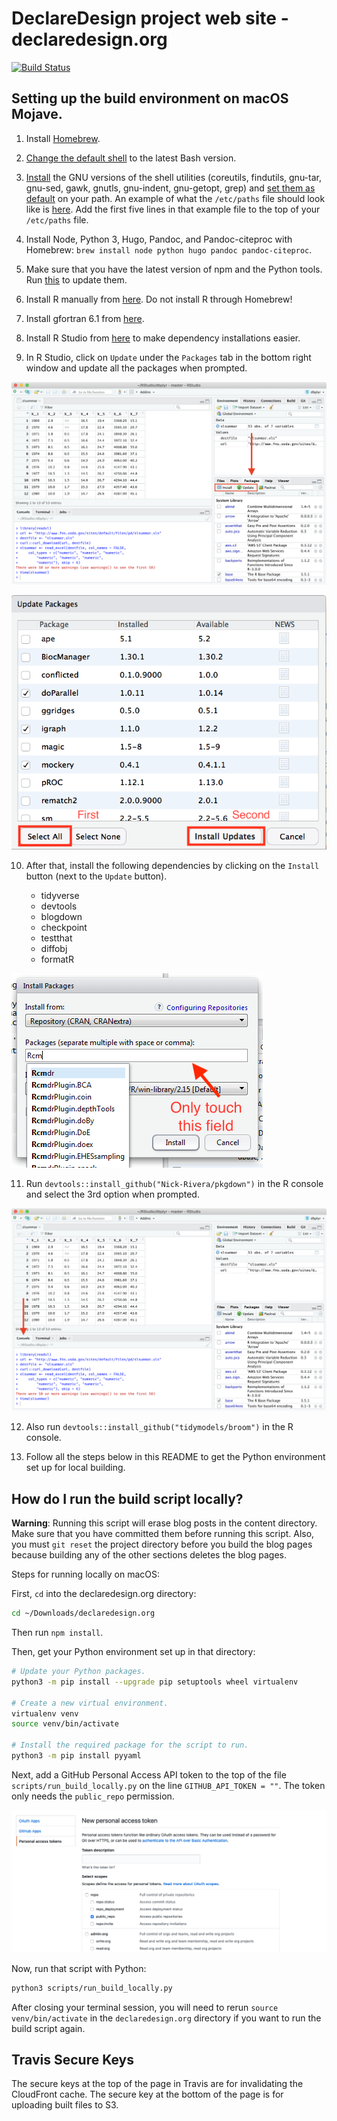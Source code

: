 # DeclareDesign project web site - declaredesign.org

[![Build Status](https://travis-ci.org/DeclareDesign/declaredesign.org.svg?branch=master)](https://travis-ci.org/DeclareDesign/declaredesign.org)

## Setting up the build environment on macOS Mojave.

1. Install [Homebrew](https://brew.sh/).

2. [Change the default shell](https://apple.stackexchange.com/a/232983) to the latest Bash version.

3. [Install](https://apple.stackexchange.com/a/69332) the GNU versions of the shell utilities (coreutils, findutils, gnu-tar, gnu-sed, gawk, gnutls, gnu-indent, gnu-getopt, grep) and [set them as default](https://stackoverflow.com/a/16288733) on your path. An example of what the `/etc/paths` file should look like is [here](https://gist.github.com/Nick-Rivera/0d7d841ebb3aeff3e9cd556b43344459). Add the first five lines in that example file to the top of your `/etc/paths` file.

4. Install Node, Python 3, Hugo, Pandoc, and Pandoc-citeproc with Homebrew:
`brew install node python hugo pandoc pandoc-citeproc`.

5. Make sure that you have the latest version of npm and the Python tools. Run [this](https://gist.github.com/Nick-Rivera/09426b4c773d82f78f1bd4602cdfcbd1) to update them.

6. Install R manually from [here](https://cloud.r-project.org/). Do not install R through Homebrew!

7. Install gfortran 6.1 from [here](https://cran.r-project.org/bin/macosx/tools/).

8. Install R Studio from [here](https://www.rstudio.com/products/rstudio/download/#download) to make dependency installations easier.

9. In R Studio, click on `Update` under the `Packages` tab in the bottom right window and update all the packages when prompted.

![The packages tab in R Studio.](readme/packages_tab.png)

![Updating in R Studio.](readme/update.png)

10. After that, install the following dependencies by clicking on the `Install` button (next to the `Update` button).

    - tidyverse
    - devtools
    - blogdown
    - checkpoint
    - testthat
    - diffobj
    - formatR

![Installing packages in R.](readme/install_packages.png)

11. Run `devtools::install_github("Nick-Rivera/pkgdown")` in the R console and select the 3rd option when prompted.

![The R console.](readme/console.png)

12. Also run `devtools::install_github("tidymodels/broom")` in the R console.

13. Follow all the steps below in this README to get the Python environment set up for local building.

## How do I run the build script locally?

**Warning**: Running this script will erase blog posts in the content directory.
Make sure that you have committed them before running this script. Also, you must `git reset` the project directory before you build the blog pages because building any of the other sections deletes the blog pages.

Steps for running locally on macOS:

First, `cd` into the declaredesign.org directory:

```sh
cd ~/Downloads/declaredesign.org
```

Then run `npm install`.

Then, get your Python environment set up in that directory:

```sh
# Update your Python packages.
python3 -m pip install --upgrade pip setuptools wheel virtualenv

# Create a new virtual environment.
virtualenv venv
source venv/bin/activate

# Install the required package for the script to run.
python3 -m pip install pyyaml

```

Next, add a GitHub Personal Access API token to the top of the file `scripts/run_build_locally.py` on the line `GITHUB_API_TOKEN = ""`. The token only needs the `public_repo` permission.

![GitHub API Token](readme/api_token.png)

Now, run that script with Python:

```sh
python3 scripts/run_build_locally.py
```

After closing your terminal session, you will need to rerun `source venv/bin/activate` in the `declaredesign.org` directory if you want to run the build script again.

## Travis Secure Keys

The secure keys at the top of the page in Travis are for invalidating the CloudFront cache. The secure key at the bottom of the page is for uploading built files to S3.
